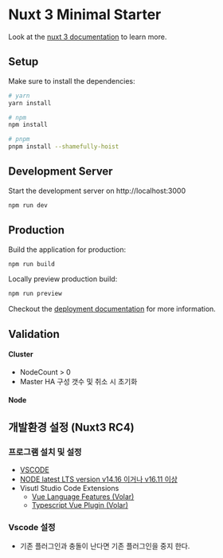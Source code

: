 # Nuxt 3 Minimal Starter

Look at the [nuxt 3 documentation](https://v3.nuxtjs.org) to learn more.

## Setup

Make sure to install the dependencies:

```bash
# yarn
yarn install

# npm
npm install

# pnpm
pnpm install --shamefully-hoist
```

## Development Server

Start the development server on http://localhost:3000

```bash
npm run dev
```

## Production

Build the application for production:

```bash
npm run build
```

Locally preview production build:

```bash
npm run preview
```

Checkout the [deployment documentation](https://v3.nuxtjs.org/docs/deployment) for more information.



## Validation

#### Cluster

- NodeCount > 0
- Master HA 구성 갯수 및 취소 시 초기화

#### Node

## 개발환경 설정 (Nuxt3 RC4)

### 프로그램 설치 및 설정

- [VSCODE](https://code.visualstudio.com/)
- [NODE latest LTS version v14.16 이거나 v16.11 이상](https://nodejs.org/en/download/)
- Visutl Studio Code Extensions
  - [Vue Language Features (Volar)](https://marketplace.visualstudio.com/items?itemName=vue.volar)
  - [Typescript Vue Plugin (Volar)](https://marketplace.visualstudio.com/items?itemName=vue.vscode-typescript-vue-plugin)

### Vscode 설정
- 기존 플러그인과 충돌이 난다면 기존 플러그인을 중지 한다.
